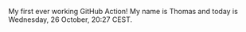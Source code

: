 My first ever working GitHub Action!
My name is Thomas and today is Wednesday, 26 October, 20:27 CEST. 
